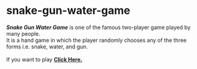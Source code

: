 # snake-gun-water-game

***Snake Gun Water Game*** is one of the famous two-player game played by many people. 
<br />
It is a hand game in which the player randomly chooses any of the three forms i.e. snake, water, and gun.
<br />
<br />
If you want to play [**Click Here.**](https://amankashyap004.github.io/snake-gun-water-game/)
